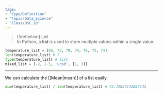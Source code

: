 ```yaml
---
tags:
- "Type/Definition"
- "Topic/Data_Science"
- "Class/DSC_10"
---
```

> [!definition] List  
> In Python, a **list** is used to store multiple values within a single value.  

```python  
temperature_list = [68, 73, 70, 74, 76, 72, 74]  
len(temperature_list) # 7  
type(temperature_list) # list  
mixed_list = [-2, 2.5, 'ucsd', [1, 3]]  
```  

---  

We can calculate the [[Mean|mean]] of a list easily.  

```python  
sum(temperature_list) / len(temperature_list) # 72.42857142857143  
```  
